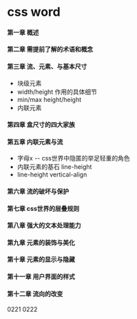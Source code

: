 # css word

#### 第一章 概述

#### 第二章 需提前了解的术语和概念

#### 第三章 流、元素、与基本尺寸
- 块级元素
- width/height 作用的具体细节
- min/max height/height
- 内联元素

#### 第四章 盒尺寸的四大家族

#### 第五章 内联元素与流
- 字母x -- css世界中隐匿的举足轻重的角色
- 内联元素的基石 line-height
- line-height vertical-align

#### 第六章 流的破坏与保护

#### 第七章 css世界的层叠规则

#### 第八章 强大的文本处理能力

#### 第九章 元素的装饰与美化

#### 第十章 元素的显示与隐藏

#### 第十一章 用户界面的样式

#### 第十二章 流向的改变






0221
0222